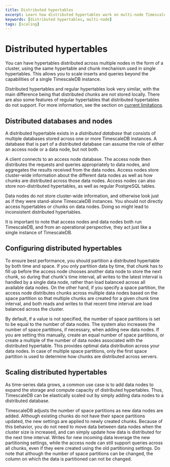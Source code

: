 ```yaml
---
title: Distributed hypertables
excerpt: Learn how distributed hypertables work on multi-node TimescaleDB
keywords: [distributed hypertables, multi-node]
tags: [scaling]
---
```


# Distributed hypertables

You can have hypertables distributed across multiple nodes in the form of a
cluster, using the same hypertable and chunk mechanism used in single
hypertables. This allows you to scale inserts and queries beyond the
capabilities of a single TimescaleDB instance.

Distributed hypertables and regular hypertables look very similar, with
the main difference being that distributed chunks are not stored locally. There
are also some features of regular hypertables that distributed
hypertables do not support. For more information, see the section on
[current limitations][distributed-hypertable-limitations].

## Distributed databases and nodes

A distributed hypertable exists in a *distributed database* that
consists of multiple databases stored across one or more TimescaleDB
instances. A database that is part of a distributed database can
assume the role of either an access node or a data node, but not both.

A client connects to an access node database. The access node then
distributes the requests and queries appropriately to data nodes, and
aggregates the results received from the data nodes. Access nodes
store cluster-wide information about the different data nodes as well
as how chunks are distributed across those data nodes. Access nodes
can also store non-distributed hypertables, as well as regular
PostgreSQL tables.

Data nodes do not store cluster-wide information, and otherwise look
just as if they were stand-alone TimescaleDB instances. You should not
directly access hypertables or chunks on data nodes. Doing so might
lead to inconsistent distributed hypertables.

It is important to note that access nodes and data nodes both run TimescaleDB,
and from an operational perspective, they act just like a single instance of
TimescaleDB.

## Configuring distributed hypertables

To ensure best performance, you should partition a distributed
hypertable by both time and space. If you only partition data by
time, that chunk has to fill up before the access node chooses
another data node to store the next chunk, so during that
chunk's time interval, all writes to the latest interval is
handled by a single data node, rather than load balanced across all
available data nodes. On the other hand, if you specify a space
partition, the access node distributes chunks across multiple data
nodes based on the space partition so that multiple chunks are created
for a given chunk time interval, and both reads and writes to that
recent time interval are load balanced across the cluster.

By default, if a value is not specified, the number of space partitions is set
to be equal to the number of data nodes. The system also increases the number of
space partitions, if necessary, when adding new data nodes. If you are setting
this manually, create an equal number of space partitions, or create a multiple
of the number of data nodes associated with the distributed hypertable. This
provides optimal data distribution across your data nodes. In case of multiple
space partitions, only the first space partition is used to determine how chunks
are distributed across servers.

## Scaling distributed hypertables

As time-series data grows, a common use case is to add data nodes to expand the
storage and compute capacity of distributed hypertables. Thus, TimescaleDB can
be elastically scaled out by simply adding data nodes to a distributed database.

TimescaleDB adjusts the number of space partitions as new data nodes are added.
Although existing chunks do not have their space partitions updated, the new
settings are applied to newly created chunks. Because of this behavior, you do
not need to move data between data nodes when the cluster size is increased, and
can simply update how data is distributed for the next time interval. Writes for
new incoming data leverage the new partitioning settings, while the access node
can still support queries across all chunks, even if they eere created using
the old partitioning settings. Do note that although the number of space
partitions can be changed, the column on which the data is partitioned can not
be changed.

[distributed-hypertable-limitations]: /timescaledb/:currentVersion:/overview/limitations/#distributed-hypertable-limitations
